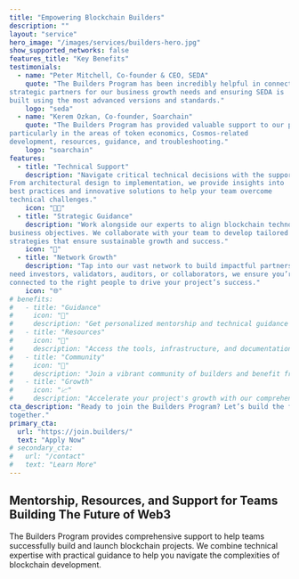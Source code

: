 ```yaml
---
title: "Empowering Blockchain Builders"
description: ""
layout: "service"
hero_image: "/images/services/builders-hero.jpg"
show_supported_networks: false
features_title: "Key Benefits"
testimonials:
  - name: "Peter Mitchell, Co-founder & CEO, SEDA"
    quote: "The Builders Program has been incredibly helpful in connecting us with
strategic partners for our business growth needs and ensuring SEDA is
built using the most advanced versions and standards."
    logo: "seda"
  - name: "Kerem Ozkan, Co-founder, Soarchain"
    quote: "The Builders Program has provided valuable support to our project,
particularly in the areas of token economics, Cosmos-related
development, resources, guidance, and troubleshooting."
    logo: "soarchain"
features:
  - title: "Technical Support"
    description: "Navigate critical technical decisions with the support of our experts.
From architectural design to implementation, we provide insights into
best practices and innovative solutions to help your team overcome
technical challenges."
    icon: "👨‍🏫"
  - title: "Strategic Guidance"
    description: "Work alongside our experts to align blockchain technology with your
business objectives. We collaborate with your team to develop tailored
strategies that ensure sustainable growth and success."
    icon: "🎯"
  - title: "Network Growth"
    description: "Tap into our vast network to build impactful partnerships. Whether you
need investors, validators, auditors, or collaborators, we ensure you’re
connected to the right people to drive your project’s success."
    icon: "🌐"
# benefits:
#   - title: "Guidance"
#     icon: "🎯"
#     description: "Get personalized mentorship and technical guidance from experienced blockchain developers and entrepreneurs."
#   - title: "Resources"
#     icon: "💪"
#     description: "Access the tools, infrastructure, and documentation you need to build efficiently and effectively."
#   - title: "Community"
#     icon: "🤝"
#     description: "Join a vibrant community of builders and benefit from shared knowledge and collaboration opportunities."
#   - title: "Growth"
#     icon: "📈"
#     description: "Accelerate your project's growth with our comprehensive launch and market entry support."
cta_description: "Ready to join the Builders Program? Let’s build the future of Web3
together."
primary_cta:
  url: "https://join.builders/"
  text: "Apply Now"
# secondary_cta:
#   url: "/contact"
#   text: "Learn More"
---
```


## Mentorship, Resources, and Support for Teams Building The Future of Web3

The Builders Program provides comprehensive support to help teams successfully build and launch blockchain projects. We combine technical expertise with practical guidance to help you navigate the complexities of blockchain development.